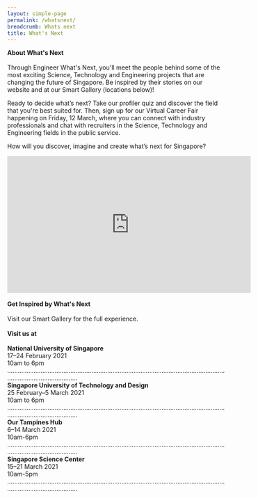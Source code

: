 ```yaml
---
layout: simple-page
permalink: /whatsnext/
breadcrumb: Whats next
title: What's Next
---
```


<b>About What's Next</b>
<br>
<br>
Through Engineer What's Next, you'll meet the people behind some of the most exciting Science, Technology and Engineering projects that are changing the future of Singapore. Be inspired by their stories on our website and at our Smart Gallery (locations below)! 

Ready to decide what’s next? Take our profiler quiz and discover the field that you're best suited for. Then, sign up for our Virtual Career Fair happening on Friday, 12 March, where you can connect with industry professionals and chat with recruiters in the Science, Technology and Engineering fields in the public service.

How will you discover, imagine and create what’s next for Singapore?
<br>
<div class="bp-youtube">
<iframe width="560" height="315" src="https://www.youtube.com/embed/wXiouZalD68" frameborder="0" allow="accelerometer; autoplay; encrypted-media; gyroscope; picture-in-picture" allowfullscreen></iframe>
</div>
<br>
<b>Get Inspired by What's Next</b>
<br>
<br>
Visit our Smart Gallery for the full experience.
<br>
<br>
<b>Visit us at</b>
<br>
<br>
<b>National University of Singapore</b>
<br>
17–24 February 2021
<br>
10am to 6pm
<br>
....................................................................................................................................................................
<br>
<b>Singapore University of Technology and Design</b>
<br>
25 February–5 March 2021
<br>
10am to 6pm
<br>
....................................................................................................................................................................
<br>
<b>Our Tampines Hub</b>
<br>
6–14 March 2021
<br>
10am-6pm
<br>
....................................................................................................................................................................
<br>
<b>Singapore Science Center</b>
<br>
15–21 March 2021
<br>
10am-5pm
<br>
....................................................................................................................................................................
<br>
